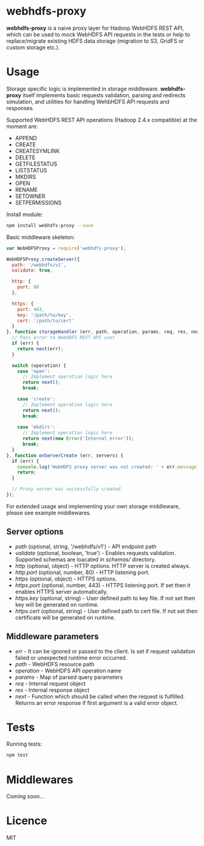 webhdfs-proxy
=============

**webhdfs-proxy** is a naive proxy layer for Hadoop WebHDFS REST API, which can be used to mock WebHDFS API requests in the tests or help to 
replace/migrate existing HDFS data storage (migration to S3, GridFS or custom storage etc.).

# Usage

Storage specific logic is implemented in storage middleware.
**webhdfs-proxy** itself implements basic requests validation, parsing and redirects simulation, and utilities for handling WehbHDFS API requests and responses.


Supported WebHDFS REST API operations (Hadoop 2.4.x compatible) at the moment are:

*  APPEND
*  CREATE
*  CREATESYMLINK
*  DELETE
*  GETFILESTATUS
*  LISTSTATUS
*  MKDIRS
*  OPEN
*  RENAME
*  SETOWNER
*  SETPERMISSIONS

Install module:

```bash
npm install webhdfs-proxy --save
```

Basic middleware skeleton:


```js
var WebHDFSProxy = require('webhdfs-proxy');

WebHDFSProxy.createServer({
  path: '/webhdfs/v1',
  validate: true,

  http: {
    port: 80
  },

  https: {
    port: 443,
    key: '/path/to/key',
    cert: '/path/to/cert'
  }
}, function storageHandler (err, path, operation, params, req, res, next) {
  // Pass error to WebHDFS REST API user
  if (err) {
    return next(err);
  }

  switch (operation) {
    case 'open':
      // Implement operation logic here
      return next();
      break;

    case 'create':
      // Implement operation logic here
      return next();
      break;
      
    case 'mkdirs':
      // Implement operation logic here
      return next(new Error('Internal error'));
      break;
  }
}, function onServerCreate (err, servers) {
  if (err) {
    console.log('WebHDFS proxy server was not created: ' + err.message);
    return;
  }

  // Proxy server was successfully created
});
```

For extended usage and implementing your own storage middleware, please see example middlewares.

## Server options

*  *path*  (optional, string, '/webhdfs/v1') - API endpoint path
*  *validate* (optional, boolean, 'true') - Enables requests validation. Supported schemas are loacated in *schemas/* directory.
*  *http* (optional, object) - HTTP options. HTTP server is created always.
*  *http.port* (optional, number, 80) - HTTP listening port.
*  *https* (optional, object) - HTTPS options.
*  *https.port* (optional, number, 443) - HTTPS listening port. If set then it enables HTTPS server automatically.
*  *https.key* (optional, string) - User defined path to key file. If not set then key will be generated on runtime.
*  *https.cert* (optional, string) - User defined path to cert file. If not set then certificate will be generated on runtime.

## Middleware parameters

*  *err* - It can be ignored or passed to the client. Is set if request validation failed or unexpected runtime error occurred. 
*  *path* - WebHDFS resource path
*  *operation* - WebHDFS API operation name
*  *params* - Map of parsed query parameters
*  *req* - Internal request object
*  *res* - Internal response object
*  *next* - Function which should be called when the request is fulfilled. Returns an error response if first argument is a valid error object.


# Tests

Running tests:

```bash
npm test
```

# Middlewares

Coming soon...

# Licence

MIT
